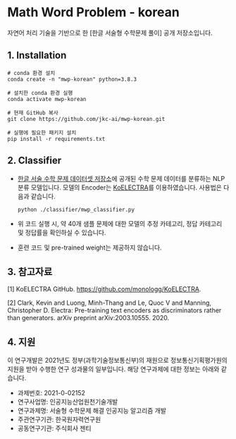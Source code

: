 # Math Word Problem - korean
자연어 처리 기술을 기반으로 한 [한글 서술형 수학문제 풀이] 공개 저장소입니다.

## 1. Installation
   
    # conda 환경 설치
    conda create -n "mwp-korean" python=3.8.3   
    
    # 설치한 conda 환경 실행
    conda activate mwp-korean
    
    # 현재 GitHub 복사
    git clone https://github.com/jkc-ai/mwp-korean.git
    
    # 실행에 필요한 패키지 설치
    pip install -r requirements.txt
    
## 2. Classifier
   
   * [한글 서술 수학 문제 데이터셋 저장소](https://github.com/jkc-ai/mwp-korean-data)에 공개된 수학 문제 데이터를 분류하는 NLP 분류 모델입니다. 모델의 Encoder는 [KoELECTRA](https://github.com/monologg/KoELECTRA)를 이용하였습니다. 사용법은 다음과 같습니다.

        ```
        python ./classifier/mwp_classifier.py
        ```

   * 위 코드 실행 시, 약 40개 샘플 문제에 대한 모델의 추정 카테고리, 정답 카테고리 및 정답률을 확인하실 수 있습니다.
   * 훈련 코드 및 pre-trained weight는 제공하지 않습니다.

## 3. 참고자료
[1] KoELECTRA GitHub. https://github.com/monologg/KoELECTRA.

[2] Clark, Kevin and Luong, Minh-Thang and Le, Quoc V and Manning, Christopher D. Electra: Pre-training text encoders as discriminators rather than generators. arXiv preprint arXiv:2003.10555. 2020.

## 4. 지원
이 연구개발은 2021년도 정부(과학기술정보통신부)의 재원으로 정보통신기획평가원의 지원을 받아 수행한 연구 성과물의 일부입니다.
해당 연구과제에 대한 정보는 아래와 같습니다.
- 과제번호: 2021-0-02152
- 연구사업명: 인공지능산업원천기술개발
- 연구과제명: 서술형 수학문제 해결 인공지능 알고리즘 개발
- 주관연구기관: 한국원자력연구원
- 공동연구기관: 주식회사 젠티

